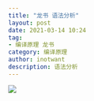```yaml
---
title: "龙书 语法分析" 
layout: post
date: 2021-03-14 10:24
tag:
- 编译原理 龙书
category: 编译原理
author: inotwant
description: 语法分析
---
```


![](https://raw.githubusercontent.com/INotWant/INotWant.github.io/master/assets/images/2021-03-14/parse.jpg)

